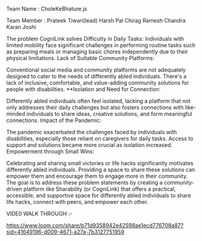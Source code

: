 Team Name : CholeKeBhature.js

Team Member : 
Prateek Tiwari(lead)
Harsh Pal
Chirag Ramesh Chandra
Karan Joshi

The problem CogniLink solves
Difficulty in Daily Tasks:
Individuals with limited mobility face significant challenges in performing routine tasks such as preparing meals or managing basic chores independently due to their physical limitations.
Lack of Suitable Community Platforms:

Conventional social media and community platforms are not adequately designed to cater to the needs of differently abled individuals. There's a lack of inclusive, comfortable, and value-adding community solutions for people with disabilities.
**Isolation and Need for Connection:

Differently abled individuals often feel isolated, lacking a platform that not only addresses their daily challenges but also fosters connections with like-minded individuals to share ideas, creative solutions, and form meaningful connections.
Impact of the Pandemic:

The pandemic exacerbated the challenges faced by individuals with disabilities, especially those reliant on caregivers for daily tasks. Access to support and solutions became more crucial as isolation increased.
Empowerment through Small Wins:

Celebrating and sharing small victories or life hacks significantly motivates differently abled individuals. Providing a space to share these solutions can empower them and encourage them to engage more in their community.
The goal is to address these problem statements by creating a community-driven platform like Sharability (or CogniLink) that offers a practical, accessible, and supportive space for differently abled individuals to share life hacks, connect with peers, and empower each other.

VIDE0 WALK THROUGH :-

https://www.loom.com/share/b71d9358942e42598ae1ecd776708a87?sid=41649196-d009-4671-a27a-7b3127751959 
